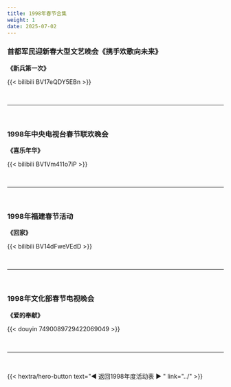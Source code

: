```yaml
---
title: 1998年春节合集
weight: 1
date: 2025-07-02
---
```


### 首都军民迎新春大型文艺晚会《携手欢歌向未来》

**《新兵第一次》**

{{< bilibili BV17eQDY5EBn >}}

<br>
<hr>
<br>

### 1998年中央电视台春节联欢晚会

**《喜乐年华》**

{{< bilibili BV1Vm411o7iP >}}

<br>
<hr>
<br>

### 1998年福建春节活动

**《回家》**

{{< bilibili BV14dFweVEdD >}}

<br>
<hr>
<br>

### 1998年文化部春节电视晚会

**《爱的奉献》**

{{< douyin 7490089729422069049 >}}

<br>
<hr>
<br>

{{< hextra/hero-button text="◀ 返回1998年度活动表 ▶ " link="../" >}}